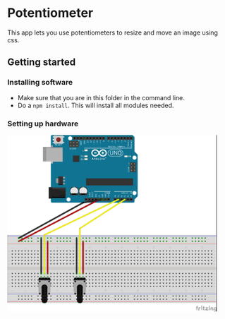 # Potentiometer
This app lets you use potentiometers to resize and move an image using css.

## Getting started
### Installing software
* Make sure that you are in this folder in the command line.
* Do a `npm install`. This will install all modules needed.

### Setting up hardware
<img src="./public/img/potentiometer_bb.jpg" height="400px"/>

